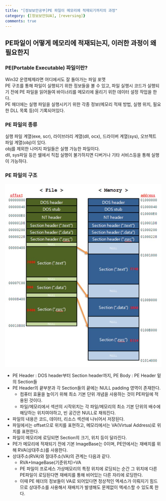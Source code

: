 ```yaml
---
title: "[정보보안공부]PE 파일이 메모리에 적재되기까지의 과정"
category: {[정보보안SUA], [reversing]}
comments: true
---
```


## PE파일이 어떻게 메모리에 적재되는지, 이러한 과정이 왜 필요한지

### PE(Portable Executable) 파일이란?  
Win32 운영체제라면 어디에서도 잘 돌아가는 파일 포맷
<br/>
PE 구조를 통해 파일이 실행되기 위한 정보들을 볼 수 있고, 파일 실행시 코드가 실행되기 전에 PE 파일을 읽어들여 바이너리를 메모리에 올리기 위한 데이터 설정 작업을 한다.  
PE 헤더에는 실행 파일을 실행시키기 위한 각종 정보(메모리 적재 방법, 실행 위치, 필요한 DLL 목록 등)이 기록되어있다.

### PE 파일의 종류
실행 파일 계열(exe, scr), 라이브러리 계열(dll, ocx), 드라이버 계열(sys), 오브젝트 파일 계열(obj)이 있다.  
obj를 제외한 나머지 파일들은 실행 가능한 파일이다.  
dll, sys파일 등은 쉘에서 직접 실행이 불가하지면 디버거나 기타 서비스등을 통해 실행이 가능하다.

### PE 파일의 구조
![pe](/assets/img/pe.jpg)  
+ PE Header : DOS header부터 Section header까지, PE Body : PE Header 밑의 Section들  
+ PE Header의 끝부분과 각 Section들의 끝에는 NULL padding 영역이 존재한다.  
  + 컴퓨터 효율을 높이기 위해 최소 기본 단위 개념을 사용하는 것이 PE파일에 적용된 것이다.  
  + 파일/메모리에서 섹션의 시작위치는 각 파일/메모리의 최소 기본 단위의 배수에 해당하는 위치여야하고, 빈 공간은 NULL로 채워진다.  
+ 파일의 내용은 코드, 데이터, 리소스 섹션에 나뉘어서 저장된다.  
+ 파일에서는 offset으로 위치를 표현하고, 메모리에서는 VA(Virtual Address)로 위치를 표현한다.  
+ 파일이 메모리에 로딩되면 Section의 크기, 위치 등이 달라진다.  
+ PE가 메모리에 적재되기 전에 기본 ImageBase는 0이며, PE안에서는 재배치를 위해 RVA(상대주소)를 사용한다.   
+ 상대주소(RVA)와 절대주소(VA)의 관계는 다음과 같다.  
  + RVA+ImageBase(기준위치)=VA
  + PE 파일이 프로세스 가상메모리의 특정 위치에 로딩되는 순간 그 위치에 다른 PE파일이 로딩된다면 재배치를 통해 비어있는 다른 자리에 로딩한다.  
  + 이때 PE 헤더의 정보들이 VA로 되어있다면 정상적인 엑세스가 이뤄지기 힘드므로 상대주소를 사용해서 재배치가 발생해도 문제없이 엑세스할 수 있도록 한다.

